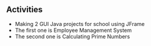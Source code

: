 ## Activities
- Making 2 GUI Java projects for school using JFrame
- The first one is Employee Management System
- The second one is Calculating Prime Numbers
